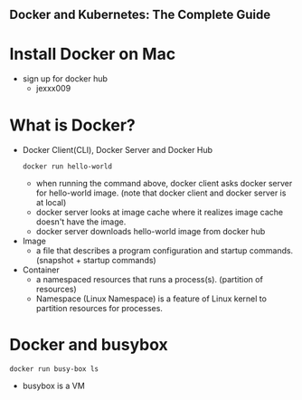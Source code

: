 ## Docker and Kubernetes: The Complete Guide

# Install Docker on Mac
  * sign up for docker hub
    * jexxx009

# What is Docker?
  * Docker Client(CLI), Docker Server and Docker Hub
    ```
    docker run hello-world
    ```
    * when running the command above, docker client asks docker server for hello-world image. (note that docker client and 
    docker server is at local)
    * docker server looks at image cache where it realizes image cache doesn't have the image.
    * docker server downloads hello-world image from docker hub
  * Image
    * a file that describes a program configuration and startup commands. (snapshot + startup commands)
  * Container
    * a namespaced resources that runs a process(s). (partition of resources)
    * Namespace (Linux Namespace) is a feature of Linux kernel to partition resources for processes.
    
# Docker and busybox
  ```
  docker run busy-box ls
  ```
  * busybox is a VM
    
  


